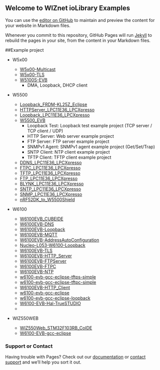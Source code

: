 ## Welcome to WIZnet ioLibrary Examples

You can use the [editor on GitHub](https://github.com/WIZnet-ioLibrary/WIZnet-ioLibrary.github.io/edit/master/index.md) to maintain and preview the content for your website in Markdown files.

Whenever you commit to this repository, GitHub Pages will run [Jekyll](https://jekyllrb.com/) to rebuild the pages in your site, from the content in your Markdown files.


##Example project

- W5x00
	- [W5x00-Multicast ](https://github.com/WIZnet-ioLibrary/W5x00-Multicast)
  	- [W5x00-TLS](https://github.com/WIZnet-ioLibrary/W5x00-TLS)
  	- [W5100S-EVB](https://github.com/Wiznet/W5100S-EVB)
  		- DMA, Loopback, DHCP client

- W5500
	- [Loopback_FRDM-KL25Z_Eclipse](https://github.com/Wiznet/Loopback_FRDM-KL25Z_Eclipse)
	- [HTTPServer_LPC11E36_LPCXpresso](https://github.com/Wiznet/HTTPServer_LPC11E36_LPCXpresso)
	- [Loopback_LPC11E36_LPCXpresso](https://github.com/Wiznet/Loopback_LPC11E36_LPCXpresso)
	- [W5500_EVB](https://github.com/Wiznet/W5500_EVB)
		- Loopback Test: Loopback test example project (TCP server / TCP client / UDP)
        - HTTP Server: Web server example project
        - FTP Server: FTP server example project
        - SNMPv1 Agent: SNMPv1 agent example project (Get/Set/Trap)
        - SNTP Client: NTP client example project
        - TFTP Client: TFTP client example project
    - [DDNS_LPC11E36_LPCXpresso](https://github.com/Wiznet/DDNS_LPC11E36_LPCXpresso)
    - [FTPC_LPC11E36_LPCXpresso](https://github.com/Wiznet/FTPC_LPC11E36_LPCXpresso)
    - [TFTP_LPC11E36_LPCXpresso](https://github.com/Wiznet/TFTP_LPC11E36_LPCXpresso)
    - [FTP_LPC11E36_LPCXpresso](https://github.com/Wiznet/FTP_LPC11E36_LPCXpresso)
    - [BLYNK_LPC11E36_LPCXpresso](https://github.com/Wiznet/BLYNK_LPC11E36_LPCXpresso)
    - [SNTP_LPC11E36_LPCXpresso](https://github.com/Wiznet/SNTP_LPC11E36_LPCXpresso)
    - [SNMP_LPC11E36_LPCXpresso](https://github.com/Wiznet/SNMP_LPC11E36_LPCXpresso)
    - [nRF52DK_to_W5500Shield](https://github.com/Wiznet/nRF52DK_to_W5500Shield)
 
- W6100
	- [W6100EVB_CUBEIDE](https://github.com/WIZnet-ioLibrary/W6100EVB_CUBEIDE)
    - [W6100EVB-DNS](https://github.com/WIZnet-ioLibrary/W6100EVB-DNS)
    - [W6100EVB-Loopback](https://github.com/WIZnet-ioLibrary/W6100EVB-Loopback)
    - [W6100EVB-MQTT](https://github.com/WIZnet-ioLibrary/W6100EVB-MQTT)
    - [W6100EVB-AddressAutoConfiguration](https://github.com/WIZnet-ioLibrary/W6100EVB-AddressAutoConfiguration)
    - [Nucleo-L053-W6100-Loopback](https://github.com/WIZnet-ioLibrary/Nucleo-L053-W6100-Loopback)
    - [W6100EVB-TLS](https://github.com/WIZnet-ioLibrary/W6100EVB-TLS)
    - [W6100EVB-HTTP_Server](https://github.com/WIZnet-ioLibrary/W6100EVB-HTTP_Server)
    - [W6100EVB-FTPServer](https://github.com/WIZnet-ioLibrary/W6100EVB-FTPServer)
    - [W6100EVB-FTPC](https://github.com/WIZnet-ioLibrary/W6100EVB-FTPC)
    - [W6100EVB-NTP](https://github.com/WIZnet-ioLibrary/W6100EVB-NTP)
    - [w6100-evb-gcc-eclipse-tftps-simple](ttps://github.com/WIZnet-ioLibrary/)
    - [w6100-evb-gcc-eclipse-tftpc-simple](https://github.com/WIZnet-ioLibrary/w6100-evb-gcc-eclipse-tftpc-simple)
    - [W6100EVB-HTTP_Client](https://github.com/WIZnet-ioLibrary/)
    - [w6100-evb-gcc-eclipse](https://github.com/WIZnet-ioLibrary/w6100-evb-gcc-eclipse)
    - [w6100-evb-gcc-eclipse-loopback](https://github.com/WIZnet-ioLibrary/w6100-evb-gcc-eclipse-loopback)
    - [W6100-EVB-Hal-TrueSTUDIO](https://github.com/Wiznet/W6100-EVB-Hal-TrueSTUDIO)
    - 


 - WIZ550WEB
 	- [WIZ550Web_STM32F103RB_CoIDE](https://github.com/Wiznet/WIZ550Web_STM32F103RB_CoIDE)
 	- [W6100-EVB-gcc-eclipse](https://github.com/Wiznet/W6100-EVB-gcc-eclipse)

### Support or Contact

Having trouble with Pages? Check out our [documentation](https://help.github.com/categories/github-pages-basics/) or [contact support](https://github.com/contact) and we’ll help you sort it out.
